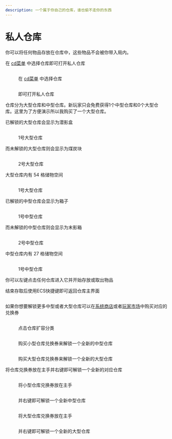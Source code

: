 ```yaml
---
description: 一个属于你自己的仓库，谁也偷不走你的东西
---
```


# 私人仓库

你可以将任何物品存放在仓库中，这些物品不会被你带入局内。

在 [cd菜单](../../bi-bei-zhi-ling-cd-cai-dan.md) 中选择仓库即可打开私人仓库

<figure><img src="../../../.gitbook/assets/image (29).png" alt=""><figcaption><p>在 <a href="../../bi-bei-zhi-ling-cd-cai-dan.md">cd菜单</a> 中选择仓库</p></figcaption></figure>

<figure><img src="../../../.gitbook/assets/image (30).png" alt=""><figcaption><p>即可打开私人仓库</p></figcaption></figure>

仓库分为大型仓库和中型仓库。新玩家只会免费获得1个中型仓库和0个大型仓库。这里为了方便演示所以我购买了一个大型仓库。

已解锁的大型仓库会显示为潜影盒

<figure><img src="../../../.gitbook/assets/image (31).png" alt=""><figcaption><p>1号大型仓库</p></figcaption></figure>

而未解锁的大型仓库则会显示为煤炭块

<figure><img src="../../../.gitbook/assets/image (32).png" alt=""><figcaption><p>2号大型仓库</p></figcaption></figure>

大型仓库内有 54 格储物空间

<figure><img src="../../../.gitbook/assets/image (33).png" alt=""><figcaption><p>1号大型仓库</p></figcaption></figure>

已解锁的中型仓库会显示为箱子

<figure><img src="../../../.gitbook/assets/image (34).png" alt=""><figcaption><p>1号中型仓库</p></figcaption></figure>

而未解锁的中型仓库则会显示为末影箱

<figure><img src="../../../.gitbook/assets/image (35).png" alt=""><figcaption><p>2号中型仓库</p></figcaption></figure>

中型仓库内有 27 格储物空间

<figure><img src="../../../.gitbook/assets/image (36).png" alt=""><figcaption><p>1号中型仓库</p></figcaption></figure>

你可以左键点击任何仓库进入它并开始存放或取出物品

结束存取后使用ECS快捷键即可返回仓库主界面

<figure><img src="../../../.gitbook/assets/image (37).png" alt=""><figcaption></figcaption></figure>

如果你想要解锁更多中型或者大型仓库可以在[系统商店](xi-tong-shang-dian.md)或者[玩家市场](wan-jia-shi-chang.md)中购买对应的兑换券

<figure><img src="../../../.gitbook/assets/image (38).png" alt=""><figcaption><p>点击仓库扩容分类</p></figcaption></figure>

<figure><img src="../../../.gitbook/assets/image (39).png" alt=""><figcaption><p>购买小型仓库兑换券来解锁一个全新的中型仓库</p></figcaption></figure>

<figure><img src="../../../.gitbook/assets/image (40).png" alt=""><figcaption><p>购买大型仓库兑换券来解锁一个全新的大型仓库</p></figcaption></figure>

将仓库兑换券放在主手并右键即可解锁一个全新的对应仓库

<figure><img src="../../../.gitbook/assets/image (41).png" alt=""><figcaption><p>将小型仓库兑换券放在主手</p></figcaption></figure>

<figure><img src="../../../.gitbook/assets/image (42).png" alt=""><figcaption><p>并右键即可解锁一个全新中型仓库</p></figcaption></figure>

<figure><img src="../../../.gitbook/assets/image (43).png" alt=""><figcaption><p>将大型仓库兑换券放在主手</p></figcaption></figure>

<figure><img src="../../../.gitbook/assets/image (44).png" alt=""><figcaption><p>并右键即可解锁一个全新的大型仓库</p></figcaption></figure>
